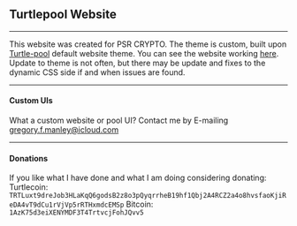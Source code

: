 ## Turtlepool Website
***
This website was created for PSR CRYPTO. The theme is custom, built upon [Turtle-pool](github.com/turtle/turtle-pool) default website theme.
You can see the website working [here](turtle.psrcrypto.com).
Update to theme is not often, but there may be update and fixes to the dynamic CSS side if and when issues are found.
***

#### Custom UIs
What a custom website or pool UI? Contact me by E-mailing gregory.f.manley@icloud.com
***

#### Donations
If you like what I have done and what I am doing considering donating:
Turtlecoin: ```TRTLuxt9dreJob3HLaKqQ6godsB2z8o3pQyqrrheB19hf1Qbj2A4RCZ2a4o8hvsfaoKjiReDA4vT9dCu1rVjVp5rRTHxmdcEMSp```
Bitcoin: ```1AzK75d3eiXENYMDF3T4TrtvcjFohJQvv5```
